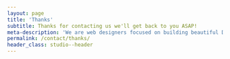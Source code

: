 ```yaml
---
layout: page
title: 'Thanks'
subtitle: Thanks for contacting us we'll get back to you ASAP!
meta-description: 'We are web designers focused on building beautiful Drupal Content Management System websites for Fort Collins, Greeley and Denver Colorado companies.'
permalink: /contact/thanks/
header_class: studio--header
---
```



<!--

PDF of our services, maybe a link to the solutions page
Turnaround times to be expected, possibly contact info for us
Process pathway like site design steps
Budget expectations

-->